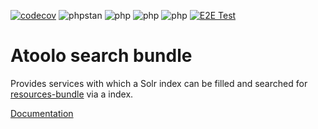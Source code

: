 [![codecov](https://codecov.io/gh/sitepark/atoolo-search-bundle/graph/badge.svg?token=xBMwUzm34b)](https://codecov.io/gh/sitepark/atoolo-search-bundle)
![phpstan](https://img.shields.io/badge/PHPStan-level%209-brightgreen)
![php](https://img.shields.io/badge/PHP-8.1-blue)
![php](https://img.shields.io/badge/PHP-8.2-blue)
![php](https://img.shields.io/badge/PHP-8.3-blue)
[![E2E Test](https://github.com/sitepark/atoolo-e2e-test/actions/workflows/e2e-test.yml/badge.svg)](https://github.com/sitepark/atoolo-e2e-test/actions/workflows/e2e-test.yml)

# Atoolo search bundle

Provides services with which a Solr index can be filled and searched for [resources-bundle](https://github.com/sitepark/atoolo-resource-bundle) via a index.

[Documentation](https://sitepark.github.io/atoolo-docs/develop/bundles/search/)
